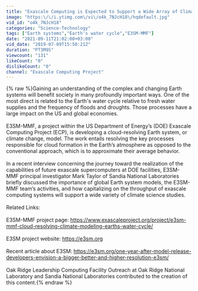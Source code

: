 ```yaml
---
title: "Exascale Computing is Expected to Support a Wide Array of Climate Science Studies"
image: "https:\/\/i.ytimg.com\/vi\/o4k_7NJcH18\/hqdefault.jpg"
vid_id: "o4k_7NJcH18"
categories: "Science-Technology"
tags: ["Earth systems","Earth's water cycle","E3SM-MMF"]
date: "2021-09-11T21:02:00+03:00"
vid_date: "2019-07-09T15:50:21Z"
duration: "PT3M9S"
viewcount: "131"
likeCount: "0"
dislikeCount: "0"
channel: "Exascale Computing Project"
---
```

{% raw %}Gaining an understanding of the complex and changing Earth systems will benefit society in many profoundly important ways. One of the most direct is related to the Earth's water cycle relative to fresh water supplies and the frequency of floods and droughts. Those processes have a large impact on the US and global economies. <br /><br />E3SM-MMF, a project within the US Department of Energy’s (DOE) Exascale Computing Project (ECP), is developing a cloud-resolving Earth system, or climate change, model. The work entails resolving the key processes responsible for cloud formation in the Earth’s atmosphere as opposed to the conventional approach, which is to approximate their average behavior. <br /><br />In a recent interview concerning the journey toward the realization of the capabilities of future exascale supercomputers at DOE facilities, E3SM-MMF principal investigator Mark Taylor of Sandia National Laboratories briefly discussed the importance of global Earth system models, the E3SM-MMF team’s activities, and how capitalizing on the throughput of exascale computing systems will support a wide variety of climate science studies. <br /><br />Related Links: <br /><br />E3SM-MMF project page: <a rel="nofollow" target="blank" href="https://www.exascaleproject.org/project/e3sm-mmf-cloud-resolving-climate-modeling-earths-water-cycle/">https://www.exascaleproject.org/project/e3sm-mmf-cloud-resolving-climate-modeling-earths-water-cycle/</a><br /><br />E3SM project website: <a rel="nofollow" target="blank" href="https://e3sm.org">https://e3sm.org</a><br /><br />Recent article about E3SM: <a rel="nofollow" target="blank" href="https://e3sm.org/one-year-after-model-release-developers-envision-a-bigger-better-and-higher-resolution-e3sm/">https://e3sm.org/one-year-after-model-release-developers-envision-a-bigger-better-and-higher-resolution-e3sm/</a><br /><br />Oak Ridge Leadership Computing Facility Outreach at Oak Ridge National Laboratory and Sandia National Laboratories contributed to the creation of this content.{% endraw %}

